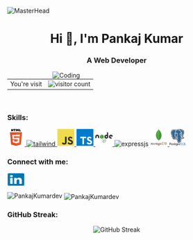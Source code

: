 ![MasterHead](https://user-images.githubusercontent.com/74038190/225813708-98b745f2-7d22-48cf-9150-083f1b00d6c9.gif)
<h1 align="center">Hi 👋, I'm Pankaj Kumar</h1>
<h3 align="center">A Web Developer </h3>

<img align="right" alt="Coding" width="400" src="https://cdn.dribbble.com/users/1162077/screenshots/3848914/programmer.gif">

<table>
  <tr>
    <td>You're visit </td>
    <td><img src="https://profile-counter.glitch.me/PankajKumardev/count.svg" alt="visitor count" height="30" width="224" /></td>
  </tr>
</table>
<br/>
<h3 align="left">Skills:</h3>
<p align="left">
  <a href="https://developer.mozilla.org/en-US/docs/Web/HTML" target="_blank" rel="noreferrer">
    <img src="https://raw.githubusercontent.com/devicons/devicon/master/icons/html5/html5-original-wordmark.svg" alt="html" width="40" height="40"/>
  </a>
  <a href="https://tailwindcss.com/" target="_blank" rel="noreferrer">
    <img src="https://www.vectorlogo.zone/logos/tailwindcss/tailwindcss-icon.svg" alt="tailwind" width="40" height="40"/>
  </a>
  <a href="https://developer.mozilla.org/en-US/docs/Web/JavaScript" target="_blank" rel="noreferrer">
    <img src="https://raw.githubusercontent.com/devicons/devicon/master/icons/javascript/javascript-original.svg" alt="javascript" width="40" height="40"/>
  </a>
  <a href="https://www.typescriptlang.org/" target="_blank" rel="noreferrer">
    <img src="https://raw.githubusercontent.com/devicons/devicon/master/icons/typescript/typescript-original.svg" alt="typescript" width="40" height="40"/>
  </a>
  <a href="https://nodejs.org/" target="_blank" rel="noreferrer">
    <img src="https://raw.githubusercontent.com/devicons/devicon/master/icons/nodejs/nodejs-original-wordmark.svg" alt="nodejs" width="40" height="40"/>
  </a>
  <a href="https://expressjs.com/" target="_blank" rel="noreferrer">
  </a>   <img src="https://avatars.githubusercontent.com/u/5658226?s=200&v=4" alt="expressjs" width="40" height="40"/>

  <a href="https://www.mongodb.com/" target="_blank" rel="noreferrer">
    <img src="https://raw.githubusercontent.com/devicons/devicon/master/icons/mongodb/mongodb-original-wordmark.svg" alt="mongodb" width="40" height="40"/>
  </a>
  <a href="https://www.postgresql.org/" target="_blank" rel="noreferrer">
    <img src="https://raw.githubusercontent.com/devicons/devicon/master/icons/postgresql/postgresql-original-wordmark.svg" alt="postgres" width="40" height="40"/>
  </a>

 
</p>

<h3 align="left">Connect with me:</h3>
<p align="left">
  <a href="https://www.linkedin.com/in/pankajkumardev0/" target="blank">
    <img align="center" src="https://raw.githubusercontent.com/devicons/devicon/master/icons/linkedin/linkedin-original.svg" alt="LinkedIn" height="30" width="40" />
  </a>
</p>

<p><img align="left" src="https://github-readme-stats.vercel.app/api/top-langs?username=PankajKumardev&show_icons=true&locale=en&layout=compact&theme=tokyonight" alt="PankajKumardev" /></p>
<p>&nbsp;<img align="center" src="https://github-readme-stats.vercel.app/api?username=PankajKumardev&show_icons=true&locale=en&theme=tokyonight" alt="PankajKumardev" /></p>

<h3 align="left">GitHub Streak:</h3>
<p align="center">
  <img src="https://github-readme-streak-stats.herokuapp.com/?user=PankajKumardev&theme=tokyonight" alt="GitHub Streak" />
</p>

